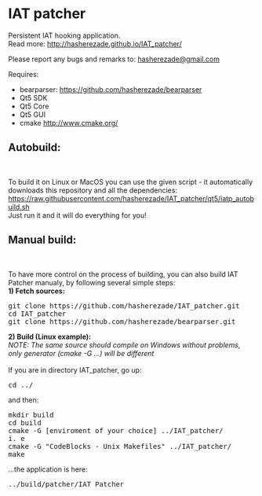 IAT patcher 
==========
Persistent IAT hooking application.<br/>
Read more: http://hasherezade.github.io/IAT_patcher/<br/>

Please report any bugs and remarks to: hasherezade@gmail.com<br/>

Requires:
+ bearparser: https://github.com/hasherezade/bearparser<br/>
+ Qt5 SDK<br/>
+ Qt5 Core<br/>
+ Qt5 GUI<br/>
+ cmake http://www.cmake.org/<br/>

<h2>Autobuild:</h2></br>

To build it on Linux or MacOS you can use the given script - it automatically downloads this repository and all the dependencies:<br/>
https://raw.githubusercontent.com/hasherezade/IAT_patcher/qt5/iatp_autobuild.sh<br/>
Just run it and it will do everything for you!

<h2>Manual build:</h2></br>

To have more control on the process of building, you can also build IAT Patcher manualy, by following several simple steps:<br/>
<b>1) Fetch sources:</b><br/>
<pre>
git clone https://github.com/hasherezade/IAT_patcher.git
cd IAT_patcher
git clone https://github.com/hasherezade/bearparser.git
</pre>

<b>2) Build (Linux example):</b><br/>
_NOTE: The same source should compile on Windows without problems, only generator (cmake -G ...) will be different_<br/><br/>
If you are in directory IAT_patcher, go up:
<pre>
cd ../
</pre>
and then:
<pre>
mkdir build
cd build
cmake -G [enviroment of your choice] ../IAT_patcher/
i. e
cmake -G "CodeBlocks - Unix Makefiles" ../IAT_patcher/
make
</pre>
...the application is here:
<pre>
../build/patcher/IAT_Patcher
</pre>
